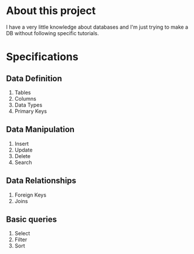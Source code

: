 # About this project

I have a very little knowledge about databases and I'm just trying to make a DB without following specific tutorials. 


# Specifications

## Data Definition
1. Tables
2. Columns
3. Data Types
4. Primary Keys

## Data Manipulation
1. Insert
2. Update
3. Delete
4. Search

## Data Relationships
1. Foreign Keys
2. Joins

## Basic queries
1. Select
2. Filter
3. Sort


